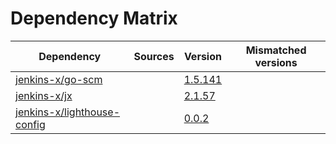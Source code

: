 # Dependency Matrix

Dependency | Sources | Version | Mismatched versions
---------- | ------- | ------- | -------------------
[jenkins-x/go-scm](https://github.com/jenkins-x/go-scm) |  | [1.5.141]() | 
[jenkins-x/jx](https://github.com/jenkins-x/jx) |  | [2.1.57](https://github.com/jenkins-x/jx/releases/tag/v2.1.57) | 
[jenkins-x/lighthouse-config](https://github.com/jenkins-x/lighthouse-config) |  | [0.0.2]() | 
